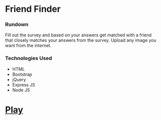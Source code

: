 # Friend Finder

### Rundown

Fill out the survey and based on your answers get matched with a friend that closely matches your answers from the survey. Upload any image you want from the internet.

### Technologies Used

- HTML
- Bootstrap
- jQuery
- Express JS
- Node JS

# [Play](https://sleepy-refuge-89429.herokuapp.com/)
